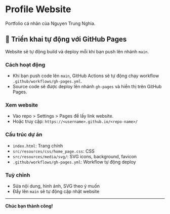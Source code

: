 
# Profile Website

Portfolio cá nhân của Nguyen Trung Nghia.

## 🚀 Triển khai tự động với GitHub Pages

Website sẽ tự động build và deploy mỗi khi bạn push lên nhánh `main`.

### Cách hoạt động
- Khi bạn push code lên `main`, GitHub Actions sẽ tự động chạy workflow `.github/workflows/gh-pages.yml`.
- Source code sẽ được deploy lên nhánh `gh-pages` và hiển thị trên GitHub Pages.

### Xem website
- Vào repo > Settings > Pages để lấy link website.
- Hoặc truy cập: `https://<username>.github.io/<repo-name>/`

### Cấu trúc dự án
- `index.html`: Trang chính
- `src/resources/css/home_page.css`: CSS
- `src/resources/media/svg/`: SVG icons, background, favicon
- `.github/workflows/gh-pages.yml`: Workflow tự động deploy

### Tuỳ chỉnh
- Sửa nội dung, hình ảnh, SVG theo ý muốn
- Đẩy lên `main` sẽ tự động cập nhật website

---
**Chúc bạn thành công!**
